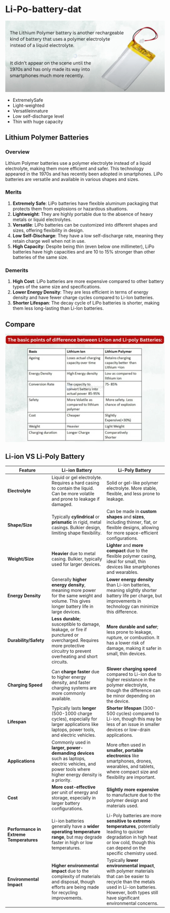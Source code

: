 
# Li-Po-battery-dat

![](2025-03-07-14-13-40.png)


- ExtremelySafe
- Light-weighted
- Versatileinnature
- Low self-discharge level
- Thin with huge capacity


## Lithium Polymer Batteries

### Overview
Lithium Polymer batteries use a polymer electrolyte instead of a liquid electrolyte, making them more efficient and safer. This technology appeared in the 1970s and has recently been adopted in smartphones. LiPo batteries are versatile and available in various shapes and sizes.

### Merits
1. **Extremely Safe**: LiPo batteries have flexible aluminum packaging that protects them from explosions or hazardous situations.
2. **Lightweight**: They are highly portable due to the absence of heavy metals or liquid electrolytes.
3. **Versatile**: LiPo batteries can be customized into different shapes and sizes, offering flexibility in design.
4. **Low Self-Discharge**: They have a low self-discharge rate, meaning they retain charge well when not in use.
5. **High Capacity**: Despite being thin (even below one millimeter), LiPo batteries have high capacities and are 10 to 15% stronger than other batteries of the same size.

### Demerits

1. **High Cost**: LiPo batteries are more expensive compared to other battery types of the same size and specifications.
2. **Lower Energy Density**: They are less efficient in terms of energy density and have fewer charge cycles compared to Li-Ion batteries.
3. **Shorter Lifespan**: The decay cycle of LiPo batteries is shorter, making them less long-lasting than Li-Ion batteries.


## Compare 

![](2025-03-07-14-20-01.png)




## Li-ion VS Li-Poly Battery 

| Feature               | **Li-ion Battery**                                       | **Li-Poly Battery**                                      |
|-----------------------|----------------------------------------------------------|----------------------------------------------------------|
| **Electrolyte**        | Liquid or gel electrolyte. Requires a hard casing to contain the liquid. Can be more volatile and prone to leakage if damaged. | Solid or gel-like polymer electrolyte. More stable, flexible, and less prone to leakage. |
| **Shape/Size**         | Typically **cylindrical** or **prismatic** in rigid, metal casings. Bulkier design, limiting shape flexibility. | Can be made in **custom shapes** and **sizes**, including thinner, flat, or flexible designs, allowing for more space-efficient configurations. |
| **Weight/Size**        | **Heavier** due to metal casing. Bulkier, typically used for larger devices. | **Lighter** and **more compact** due to the flexible polymer casing, ideal for small, thin devices like smartphones and wearables. |
| **Energy Density**     | Generally **higher energy density**, meaning more power for the same weight and volume. This gives longer battery life in large devices. | **Lower energy density** than Li-ion batteries, meaning slightly shorter battery life per charge, but improvements in technology can minimize this difference. |
| **Durability/Safety**  | **Less durable**; susceptible to damage, leakage, or fire if punctured or overcharged. Requires more protective circuitry to prevent overheating and short circuits. | **More durable and safer**; less prone to leakage, rupture, or combustion. It has a lower risk of damage, making it safer in small, thin devices. |
| **Charging Speed**     | Can **charge faster** due to higher energy density, and faster charging systems are more commonly available. | **Slower charging speed** compared to Li-ion due to higher resistance in the polymer electrolyte, though the difference can be minor depending on the device. |
| **Lifespan**           | Typically lasts **longer** (500-1000 charge cycles), especially for larger applications like laptops, power tools, and electric vehicles. | **Shorter lifespan** (300-500 cycles) compared to Li-ion, though this may be less of an issue in smaller devices or low-drain applications. |
| **Applications**       | Commonly used in **larger, power-demanding devices** such as laptops, electric vehicles, and power tools where higher energy density is a priority. | More often used in **smaller, portable electronics** like smartphones, drones, wearables, and tablets, where compact size and flexibility are important. |
| **Cost**               | **More cost-effective** per unit of energy and storage, especially in larger battery configurations. | **Slightly more expensive** to manufacture due to the polymer design and materials used. |
| **Performance in Extreme Temperatures** | Li-ion batteries generally have a **wider operating temperature range**, but may degrade faster in high or low temperatures. | Li-Poly batteries are more **sensitive to extreme temperatures**, potentially leading to quicker degradation in high heat or low cold, though this can depend on the specific chemistry used. |
| **Environmental Impact** | **Higher environmental impact** due to the complexity of materials and disposal, though efforts are being made for recycling improvements. | Typically **lower environmental impact**, with polymer materials that can be easier to recycle than the metals used in Li-ion batteries. However, both types still have significant environmental concerns. |
